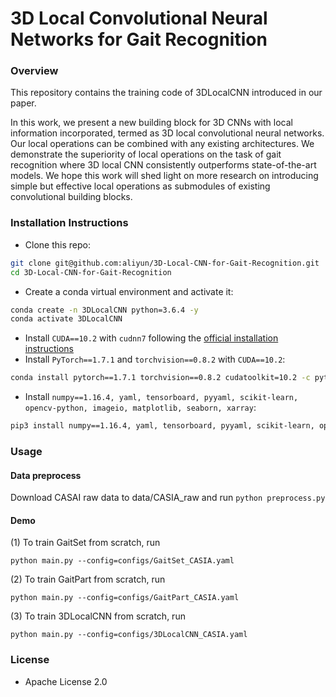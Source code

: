 # 3D Local Convolutional Neural Networks for Gait Recognition

### Overview
This repository contains the training code of 3DLocalCNN introduced
in our paper.

In this work, we present a new building block for 3D CNNs with local
information incorporated, termed as 3D local convolutional neural networks. Our
local operations can be combined with any existing architectures. We
demonstrate the superiority of local operations on the task of gait recognition
where 3D local CNN consistently outperforms state-of-the-art models. We hope
this work will shed light on more research on introducing simple but effective
local operations as submodules of existing convolutional building blocks.

### Installation Instructions
- Clone this repo:

```bash
git clone git@github.com:aliyun/3D-Local-CNN-for-Gait-Recognition.git
cd 3D-Local-CNN-for-Gait-Recognition
```

- Create a conda virtual environment and activate it:

```bash
conda create -n 3DLocalCNN python=3.6.4 -y
conda activate 3DLocalCNN
```

- Install `CUDA==10.2` with `cudnn7` following
  the [official installation instructions](https://docs.nvidia.com/cuda/cuda-installation-guide-linux/index.html)
- Install `PyTorch==1.7.1` and `torchvision==0.8.2` with `CUDA==10.2`:

```bash
conda install pytorch==1.7.1 torchvision==0.8.2 cudatoolkit=10.2 -c pytorch
```

- Install `numpy==1.16.4, yaml, tensorboard, pyyaml, scikit-learn, opencv-python, imageio, matplotlib, seaborn, xarray`:

```bash
pip3 install numpy==1.16.4, yaml, tensorboard, pyyaml, scikit-learn, opencv-python, imageio, matplotlib, seaborn, xarray
```

### Usage
#### Data preprocess

 Download CASAI raw data to data/CASIA_raw and run `python preprocess.py`

#### Demo
(1) To train GaitSet from scratch, run
```
python main.py --config=configs/GaitSet_CASIA.yaml
```
(2) To train GaitPart from scratch, run
```
python main.py --config=configs/GaitPart_CASIA.yaml
```
(3) To train 3DLocalCNN from scratch, run
```
python main.py --config=configs/3DLocalCNN_CASIA.yaml
```

### License
+ Apache License 2.0

